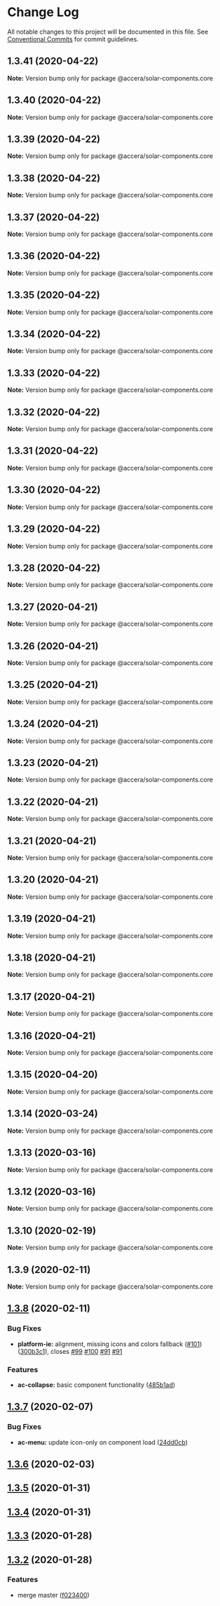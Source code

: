 # Change Log

All notable changes to this project will be documented in this file.
See [Conventional Commits](https://conventionalcommits.org) for commit guidelines.

## 1.3.41 (2020-04-22)

**Note:** Version bump only for package @accera/solar-components.core





## 1.3.40 (2020-04-22)

**Note:** Version bump only for package @accera/solar-components.core





## 1.3.39 (2020-04-22)

**Note:** Version bump only for package @accera/solar-components.core





## 1.3.38 (2020-04-22)

**Note:** Version bump only for package @accera/solar-components.core





## 1.3.37 (2020-04-22)

**Note:** Version bump only for package @accera/solar-components.core





## 1.3.36 (2020-04-22)

**Note:** Version bump only for package @accera/solar-components.core





## 1.3.35 (2020-04-22)

**Note:** Version bump only for package @accera/solar-components.core





## 1.3.34 (2020-04-22)

**Note:** Version bump only for package @accera/solar-components.core





## 1.3.33 (2020-04-22)

**Note:** Version bump only for package @accera/solar-components.core





## 1.3.32 (2020-04-22)

**Note:** Version bump only for package @accera/solar-components.core





## 1.3.31 (2020-04-22)

**Note:** Version bump only for package @accera/solar-components.core





## 1.3.30 (2020-04-22)

**Note:** Version bump only for package @accera/solar-components.core





## 1.3.29 (2020-04-22)

**Note:** Version bump only for package @accera/solar-components.core





## 1.3.28 (2020-04-22)

**Note:** Version bump only for package @accera/solar-components.core





## 1.3.27 (2020-04-21)

**Note:** Version bump only for package @accera/solar-components.core





## 1.3.26 (2020-04-21)

**Note:** Version bump only for package @accera/solar-components.core





## 1.3.25 (2020-04-21)

**Note:** Version bump only for package @accera/solar-components.core





## 1.3.24 (2020-04-21)

**Note:** Version bump only for package @accera/solar-components.core





## 1.3.23 (2020-04-21)

**Note:** Version bump only for package @accera/solar-components.core





## 1.3.22 (2020-04-21)

**Note:** Version bump only for package @accera/solar-components.core





## 1.3.21 (2020-04-21)

**Note:** Version bump only for package @accera/solar-components.core





## 1.3.20 (2020-04-21)

**Note:** Version bump only for package @accera/solar-components.core





## 1.3.19 (2020-04-21)

**Note:** Version bump only for package @accera/solar-components.core





## 1.3.18 (2020-04-21)

**Note:** Version bump only for package @accera/solar-components.core





## 1.3.17 (2020-04-21)

**Note:** Version bump only for package @accera/solar-components.core





## 1.3.16 (2020-04-21)

**Note:** Version bump only for package @accera/solar-components.core





## 1.3.15 (2020-04-20)

**Note:** Version bump only for package @accera/solar-components.core





## 1.3.14 (2020-03-24)

**Note:** Version bump only for package @accera/solar-components.core





## 1.3.13 (2020-03-16)

**Note:** Version bump only for package @accera/solar-components.core





## 1.3.12 (2020-03-16)

**Note:** Version bump only for package @accera/solar-components.core





## 1.3.10 (2020-02-19)

**Note:** Version bump only for package @accera/solar-components.core





## 1.3.9 (2020-02-11)

**Note:** Version bump only for package @accera/solar-components.core





## [1.3.8](https://github.com/accera-tech/solar-components/compare/v1.3.7...v1.3.8) (2020-02-11)


### Bug Fixes

* **platform-ie:** alignment, missing icons and colors fallback ([#101](https://github.com/accera-tech/solar-components/issues/101)) ([300b3c1](https://github.com/accera-tech/solar-components/commit/300b3c1ff3e3953eeb0c351ecee1532a3f07936d)), closes [#99](https://github.com/accera-tech/solar-components/issues/99) [#100](https://github.com/accera-tech/solar-components/issues/100) [#91](https://github.com/accera-tech/solar-components/issues/91) [#91](https://github.com/accera-tech/solar-components/issues/91)


### Features

* **ac-collapse:** basic component functionality ([485b1ad](https://github.com/accera-tech/solar-components/commit/485b1ada08fafa401db77032dbbfbff9eeb78c00))



## [1.3.7](https://github.com/accera-tech/solar-components/compare/v1.3.6...v1.3.7) (2020-02-07)


### Bug Fixes

* **ac-menu:** update icon-only on component load ([24dd0cb](https://github.com/accera-tech/solar-components/commit/24dd0cbc8c87b0be3023e4775bd22dd02c5081cf))



## [1.3.6](https://github.com/accera-tech/solar-components/compare/v1.3.5...v1.3.6) (2020-02-03)



## [1.3.5](https://github.com/accera-tech/solar-components/compare/v1.3.4...v1.3.5) (2020-01-31)



## [1.3.4](https://github.com/accera-tech/solar-components/compare/v1.3.3...v1.3.4) (2020-01-31)



## [1.3.3](https://github.com/accera-tech/solar-components/compare/v1.3.2...v1.3.3) (2020-01-28)



## [1.3.2](https://github.com/accera-tech/solar-components/compare/1.1.9...v1.3.2) (2020-01-28)


### Features

* merge master ([f023400](https://github.com/accera-tech/solar-components/commit/f023400cc4ed9c6eccc039ac5d1691ee43a5ad69))
